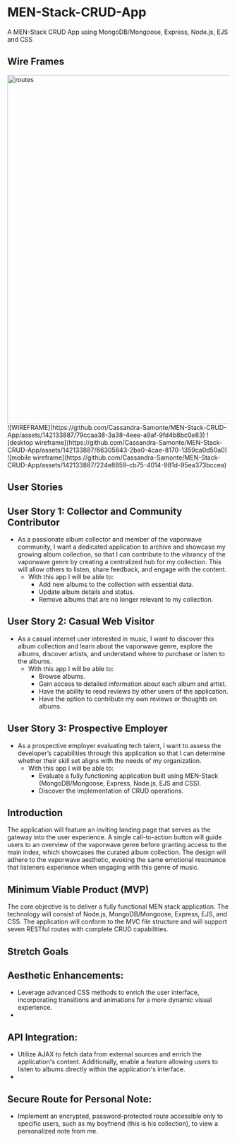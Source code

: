 # MEN-Stack-CRUD-App
A MEN-Stack CRUD App using MongoDB/Mongoose, Express, Node.js, EJS and CSS


## Wire Frames
<img width="789" alt="routes" src="https://github.com/Cassandra-Samonte/MEN-Stack-CRUD-App/assets/142133887/6637bffd-139a-40aa-bbc3-08860e9b555b">
![WIREFRAME](https://github.com/Cassandra-Samonte/MEN-Stack-CRUD-App/assets/142133887/79ccaa38-3a38-4eee-a9af-9fd4b8bc0e83)
![desktop wireframe](https://github.com/Cassandra-Samonte/MEN-Stack-CRUD-App/assets/142133887/66305843-2ba0-4cae-8170-1359ca0d50a0)
![mobile wireframe](https://github.com/Cassandra-Samonte/MEN-Stack-CRUD-App/assets/142133887/224e8859-cb75-4014-981d-95ea373bccea)


## User Stories
## User Story 1: Collector and Community Contributor
- As a passionate album collector and member of the vaporwave community, I want a dedicated application to archive and showcase my growing album collection, so that I can contribute to the vibrancy of the vaporwave genre by creating a centralized hub for my collection. This will allow others to listen, share feedback, and engage with the content.
   - With this app I will be able to:
      - Add new albums to the collection with essential data.
      - Update album details and status.
      - Remove albums that are no longer relevant to my collection.
  
## User Story 2: Casual Web Visitor
- As a casual internet user interested in music, I want to discover this album collection and learn about the vaporwave genre, explore the albums, discover artists, and understand where to purchase or listen to the albums.
   - With this app I will be able to:
      - Browse albums.
      - Gain access to detailed information about each album and artist.
      - Have the ability to read reviews by other users of the application.
      - Have the option to contribute my own reviews or thoughts on albums.

## User Story 3: Prospective Employer
- As a prospective employer evaluating tech talent, I want to assess the developer’s capabilities through this application so that I can determine whether their skill set aligns with the needs of my organization.
   - With this app I will be able to:
      - Evaluate a fully functioning application built using MEN-Stack (MongoDB/Mongoose, Express, Node.js, EJS and CSS).
      - Discover the implementation of CRUD operations.


## Introduction
The application will feature an inviting landing page that serves as the gateway into the user experience. A single call-to-action button will guide users to an overview of the vaporwave genre before granting access to the main index, which showcases the curated album collection. The design will adhere to the vaporwave aesthetic, evoking the same emotional resonance that listeners experience when engaging with this genre of music.


## Minimum Viable Product (MVP) 
The core objective is to deliver a fully functional MEN stack application. The technology will consist of Node.js, MongoDB/Mongoose, Express, EJS, and CSS. The application will conform to the MVC file structure and will support seven RESTful routes with complete CRUD capabilities.


## Stretch Goals
## Aesthetic Enhancements:
- Leverage advanced CSS methods to enrich the user interface, incorporating transitions and animations for a more dynamic visual experience.
- 
## API Integration:
- Utilize AJAX to fetch data from external sources and enrich the application's content. Additionally, enable a feature allowing users to listen to albums directly within the application's interface.
- 
## Secure Route for Personal Note:
- Implement an encrypted, password-protected route accessible only to specific users, such as my boyfriend (this is his collection), to view a personalized note from me.

